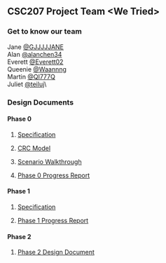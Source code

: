 ## CSC207 Project Team \<We Tried>

### Get to know our team

Jane [@GJJJJJANE](https://github.com/GJJJJJANE)\
Alan [@alanchen34](https://github.com/alanchen34)\
Everett [@Everett02](https://github.com/Everett02)\
Queenie [@Waannng](https://github.com/Waannng)\
Martin [@QI777Q](https://github.com/QI777Q)\
Juliet [@teiluj](https://github.com/teiluj)\

### Design Documents
#### Phase 0

1. [Specification](https://github.com/CSC207-UofT/course-project-we-tried/blob/d2ab6b41e0b27541285ad83546ccf2b856be20cc/Specification.md)

2. [CRC Model](https://github.com/CSC207-UofT/course-project-we-tried/blob/00fbe26cba3b525eb2890afcb5db31d9dd621db1/CRC/CRC.pdf)

3. [Scenario Walkthrough](https://github.com/CSC207-UofT/course-project-we-tried/blob/00fbe26cba3b525eb2890afcb5db31d9dd621db1/Scenario%20Walk-through.md)

4. [Phase 0 Progress Report](https://github.com/CSC207-UofT/course-project-we-tried/blob/b7d85389098eea77ee029375f33e041932503a03/Phase%200%20Report.md)

#### Phase 1

1. [Specification](https://github.com/CSC207-UofT/course-project-we-tried/blob/9a04625ae5fba075f433ee12341b6ba37c0fc00d/Updated%20Specification.md)

2. [Phase 1 Progress Report](https://github.com/CSC207-UofT/course-project-we-tried/blob/4fa3d429793d4a0127b74923617ca7a73443ec09/Phase%201%20Report.md)

#### Phase 2

1. [Phase 2 Design Document](https://github.com/CSC207-UofT/course-project-we-tried/blob/5e85b88aad5fc17e02f05ae9186c27762d522ac9/Phase%202/Phase%202%20Report.md)
